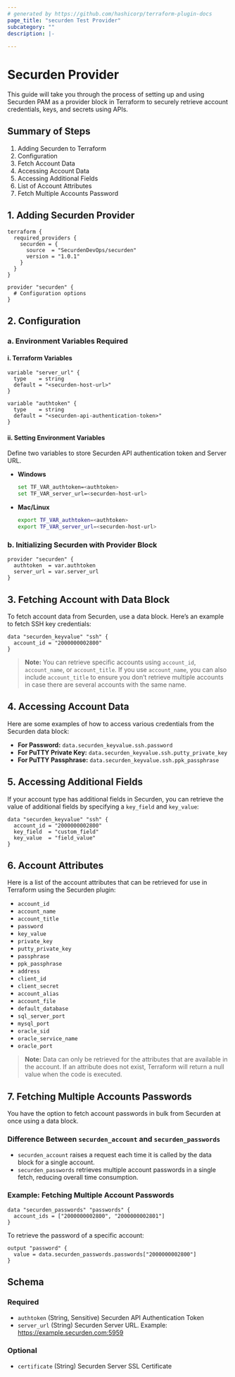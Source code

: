```yaml
---
# generated by https://github.com/hashicorp/terraform-plugin-docs
page_title: "securden Test Provider"
subcategory: ""
description: |-
  
---
```


# Securden Provider

This guide will take you through the process of setting up and using Securden PAM as a provider block in Terraform to securely retrieve account credentials, keys, and secrets using APIs.

## Summary of Steps

1. Adding Securden to Terraform
2. Configuration
3. Fetch Account Data
4. Accessing Account Data
5. Accessing Additional Fields  
6. List of Account Attributes
7. Fetch Multiple Accounts Password

## 1. Adding Securden Provider

```hcl
terraform {
  required_providers {
    securden = {
      source  = "SecurdenDevOps/securden"
      version = "1.0.1"
    }
  }
}

provider "securden" {
  # Configuration options
}
```

## 2. Configuration

### a. Environment Variables Required

#### i. Terraform Variables

```hcl
variable "server_url" {
  type    = string
  default = "<securden-host-url>"
}

variable "authtoken" {
  type    = string
  default = "<securden-api-authentication-token>"
}
```

#### ii. Setting Environment Variables

Define two variables to store Securden API authentication token and Server URL.

- **Windows**  
  ```sh
  set TF_VAR_authtoken=<authtoken>
  set TF_VAR_server_url=<securden-host-url>
  ```

- **Mac/Linux**  
  ```sh
  export TF_VAR_authtoken=<authtoken>
  export TF_VAR_server_url=<securden-host-url>
  ```

### b. Initializing Securden with Provider Block

```hcl
provider "securden" {
  authtoken  = var.authtoken
  server_url = var.server_url
}
```

## 3. Fetching Account with Data Block

To fetch account data from Securden, use a data block. Here’s an example to fetch SSH key credentials:

```hcl
data "securden_keyvalue" "ssh" {
  account_id = "2000000002800"
}
```

> **Note:** You can retrieve specific accounts using `account_id`, `account_name`, or `account_title`. If you use `account_name`, you can also include `account_title` to ensure you don’t retrieve multiple accounts in case there are several accounts with the same name.

## 4. Accessing Account Data

Here are some examples of how to access various credentials from the Securden data block:

- **For Password:** `data.securden_keyvalue.ssh.password`  
- **For PuTTY Private Key:** `data.securden_keyvalue.ssh.putty_private_key`  
- **For PuTTY Passphrase:** `data.securden_keyvalue.ssh.ppk_passphrase`  

## 5. Accessing Additional Fields

If your account type has additional fields in Securden, you can retrieve the value of additional fields by specifying a `key_field` and `key_value`:

```hcl
data "securden_keyvalue" "ssh" {
  account_id = "2000000002800"
  key_field  = "custom_field"
  key_value  = "field_value"
}
```

## 6. Account Attributes

Here is a list of the account attributes that can be retrieved for use in Terraform using the Securden plugin:

- `account_id`
- `account_name`
- `account_title`
- `password`
- `key_value`
- `private_key`
- `putty_private_key`
- `passphrase`
- `ppk_passphrase`
- `address`
- `client_id`
- `client_secret`
- `account_alias`
- `account_file`
- `default_database`
- `sql_server_port`
- `mysql_port`
- `oracle_sid`
- `oracle_service_name`
- `oracle_port`

> **Note:** Data can only be retrieved for the attributes that are available in the account. If an attribute does not exist, Terraform will return a null value when the code is executed.

## 7. Fetching Multiple Accounts Passwords

You have the option to fetch account passwords in bulk from Securden at once using a data block.

### Difference Between `securden_account` and `securden_passwords`
- `securden_account` raises a request each time it is called by the data block for a single account.
- `securden_passwords` retrieves multiple account passwords in a single fetch, reducing overall time consumption.

### Example: Fetching Multiple Account Passwords

```hcl
data "securden_passwords" "passwords" {
  account_ids = ["2000000002800", "2000000002801"]
}
```

To retrieve the password of a specific account:

```hcl
output "password" {
  value = data.securden_passwords.passwords["2000000002800"]
}
```


<!-- schema generated by tfplugindocs -->
## Schema

### Required

- `authtoken` (String, Sensitive) Securden API Authentication Token
- `server_url` (String) Securden Server URL. Example: https://example.securden.com:5959

### Optional

- `certificate` (String) Securden Server SSL Certificate
